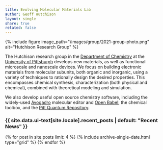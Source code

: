 ```yaml
---
title: Evolving Molecular Materials Lab
author: Geoff Hutchison
layout: single
share: true
related: false
---
```


{% include figure image_path="/images/group/2021-group-photo.png" alt="Hutchison Research Group" %}

The Hutchison research group in the [Department of Chemistry](//chem.pitt.edu/) at the [University of Pittsburgh](//pitt.edu/) develops new materials, as well as functional microscale and nanoscale devices. We focus on building electronic materials from molecular subunits, both organic and inorganic, using a variety of techniques to rationally design the desired properties. This encompasses chemical synthesis, characterization (both physical and chemical), combined with theoretical modeling and simulation.

We also develop useful open source chemistry software, including the widely-used [Avogadro](//avogadro.cc/) molecular editor and [Open Babel](//openbabel.org/), the chemical toolbox, and the [Pitt Quantum Repository](//pqr.pitt.edu/).

<h3 class="archive__subtitle">{{ site.data.ui-text[site.locale].recent_posts | default: "Recent News" }}</h3>

<div class="grid__wrapper">
  {% for post in site.posts limit: 4 %}
      {% include archive-single-date.html type="grid" %}
  {% endfor %}
</div>

